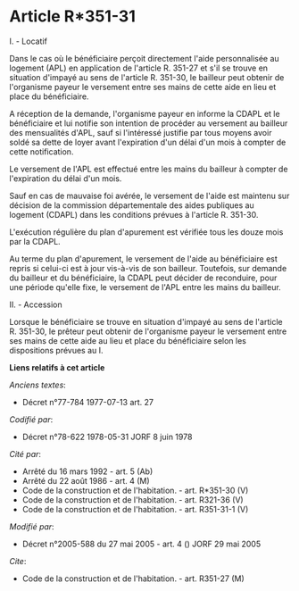 # Article R*351-31

I. - Locatif

Dans le cas où le bénéficiaire perçoit directement l'aide personnalisée au logement (APL) en application de l'article R.
351-27 et s'il se trouve en situation d'impayé au sens de l'article R. 351-30, le bailleur peut obtenir de l'organisme payeur
le versement entre ses mains de cette aide en lieu et place du bénéficiaire.

A réception de la demande, l'organisme payeur en informe la CDAPL et le bénéficiaire et lui notifie son intention de procéder
au versement au bailleur des mensualités d'APL, sauf si l'intéressé justifie par tous moyens avoir soldé sa dette de loyer
avant l'expiration d'un délai d'un mois à compter de cette notification.

Le versement de l'APL est effectué entre les mains du bailleur à compter de l'expiration du délai d'un mois.

Sauf en cas de mauvaise foi avérée, le versement de l'aide est maintenu sur décision de la commission départementale des
aides publiques au logement (CDAPL) dans les conditions prévues à l'article R. 351-30.

L'exécution régulière du plan d'apurement est vérifiée tous les douze mois par la CDAPL.

Au terme du plan d'apurement, le versement de l'aide au bénéficiaire est repris si celui-ci est à jour vis-à-vis de son
bailleur. Toutefois, sur demande du bailleur et du bénéficiaire, la CDAPL peut décider de reconduire, pour une période
qu'elle fixe, le versement de l'APL entre les mains du bailleur.

II. - Accession

Lorsque le bénéficiaire se trouve en situation d'impayé au sens de l'article R. 351-30, le prêteur peut obtenir de
l'organisme payeur le versement entre ses mains de cette aide au lieu et place du bénéficiaire selon les dispositions prévues
au I.

**Liens relatifs à cet article**

_Anciens textes_:

  - Décret n°77-784 1977-07-13 art. 27

_Codifié par_:

  - Décret n°78-622 1978-05-31 JORF 8 juin 1978

_Cité par_:

  - Arrêté du 16 mars 1992 - art. 5 (Ab)
  - Arrêté du 22 août 1986 - art. 4 (M)
  - Code de la construction et de l'habitation. - art. R*351-30 (V)
  - Code de la construction et de l'habitation. - art. R321-36 (V)
  - Code de la construction et de l'habitation. - art. R351-31-1 (V)

_Modifié par_:

  - Décret n°2005-588 du 27 mai 2005 - art. 4 () JORF 29 mai 2005

_Cite_:

  - Code de la construction et de l'habitation. - art. R351-27 (M)
